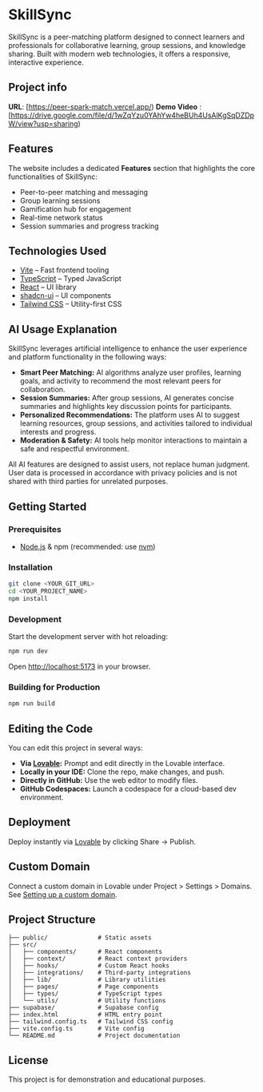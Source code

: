 # SkillSync

SkillSync is a peer-matching platform designed to connect learners and professionals for collaborative learning, group sessions, and knowledge sharing. Built with modern web technologies, it offers a responsive, interactive experience.

## Project info

**URL**: [https://peer-spark-match.vercel.app/)
**Demo Video** : [https://drive.google.com/file/d/1wZqYzu0YAhYw4heBUh4UsAlKgSqDZDpW/view?usp=sharing)



## Features

The website includes a dedicated **Features** section that highlights the core functionalities of SkillSync:

- Peer-to-peer matching and messaging
- Group learning sessions
- Gamification hub for engagement
- Real-time network status
- Session summaries and progress tracking

## Technologies Used

- [Vite](https://vitejs.dev/) – Fast frontend tooling
- [TypeScript](https://www.typescriptlang.org/) – Typed JavaScript
- [React](https://react.dev/) – UI library
- [shadcn-ui](https://ui.shadcn.com/) – UI components
- [Tailwind CSS](https://tailwindcss.com/) – Utility-first CSS

## AI Usage Explanation

SkillSync leverages artificial intelligence to enhance the user experience and platform functionality in the following ways:

- **Smart Peer Matching:** AI algorithms analyze user profiles, learning goals, and activity to recommend the most relevant peers for collaboration.
- **Session Summaries:** After group sessions, AI generates concise summaries and highlights key discussion points for participants.
- **Personalized Recommendations:** The platform uses AI to suggest learning resources, group sessions, and activities tailored to individual interests and progress.
- **Moderation & Safety:** AI tools help monitor interactions to maintain a safe and respectful environment.

All AI features are designed to assist users, not replace human judgment. User data is processed in accordance with privacy policies and is not shared with third parties for unrelated purposes.

## Getting Started

### Prerequisites

- [Node.js](https://nodejs.org/) & npm (recommended: use [nvm](https://github.com/nvm-sh/nvm#installing-and-updating))

### Installation

```sh
git clone <YOUR_GIT_URL>
cd <YOUR_PROJECT_NAME>
npm install
```

### Development

Start the development server with hot reloading:

```sh
npm run dev
```

Open [http://localhost:5173](http://localhost:5173) in your browser.

### Building for Production

```sh
npm run build
```

## Editing the Code

You can edit this project in several ways:

- **Via [Lovable](https://lovable.dev/projects/305bbf98-9018-41bc-9561-829e039d1084):** Prompt and edit directly in the Lovable interface.
- **Locally in your IDE:** Clone the repo, make changes, and push.
- **Directly in GitHub:** Use the web editor to modify files.
- **GitHub Codespaces:** Launch a codespace for a cloud-based dev environment.

## Deployment

Deploy instantly via [Lovable](https://lovable.dev/projects/305bbf98-9018-41bc-9561-829e039d1084) by clicking Share → Publish.

## Custom Domain

Connect a custom domain in Lovable under Project > Settings > Domains.  
See [Setting up a custom domain](https://docs.lovable.dev/tips-tricks/custom-domain#step-by-step-guide).

## Project Structure

```
├── public/              # Static assets
├── src/
│   ├── components/      # React components
│   ├── context/         # React context providers
│   ├── hooks/           # Custom React hooks
│   ├── integrations/    # Third-party integrations
│   ├── lib/             # Library utilities
│   ├── pages/           # Page components
│   ├── types/           # TypeScript types
│   └── utils/           # Utility functions
├── supabase/            # Supabase config
├── index.html           # HTML entry point
├── tailwind.config.ts   # Tailwind CSS config
├── vite.config.ts       # Vite config
└── README.md            # Project documentation
```

## License

This project is for demonstration and educational purposes.
